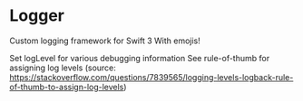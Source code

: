 # Logger

Custom logging framework for Swift 3
With emojis!

Set logLevel for various debugging information
See rule-of-thumb for assigning log levels (source: https://stackoverflow.com/questions/7839565/logging-levels-logback-rule-of-thumb-to-assign-log-levels)
